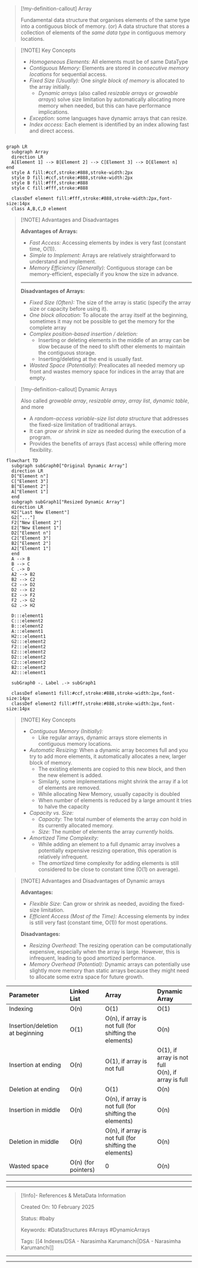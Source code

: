 > [!my-definition-callout] Array
> 
> Fundamental data structure that organises elements of the same type into a contiguous block of memory.
> (or)
> A data structure that stores a collection of elements of the *same data type* in contiguous memory locations.

> [!NOTE] Key Concepts
> 
> - *Homogeneous Elements:* All elements must be of same DataType
> - *Contiguous Memory:* Elements are stored in *consecutive memory locations* for sequential access.
> - *Fixed Size (Usually):* One *single block of memory* is allocated to the array initially.
> 	- *Dynamic arrays* (also called *resizable arrays* or *growable arrays*) solve size limitation by automatically allocating more memory when needed, but this can have performance implications.
> - *Exception:* some languages have dynamic arrays that can resize.
> - *Index access:* Each element is identified by an index allowing fast and direct access.


```mermaid

graph LR
  subgraph Array
  direction LR
  A[Element 1] --> B[Element 2] --> C[Element 3] --> D[Element n]
end
  style A fill:#ccf,stroke:#888,stroke-width:2px
  style D fill:#ccf,stroke:#888,stroke-width:2px
  style B fill:#fff,stroke:#888
  style C fill:#fff,stroke:#888

  classDef element fill:#fff,stroke:#888,stroke-width:2px,font-size:14px
  class A,B,C,D element

```

> [!NOTE] Advantages and Disadvantages
> 
> **Advantages of Arrays:**
> 
> - *Fast Access:* Accessing elements by index is very fast (constant time, O(1)).
> - *Simple to Implement:* Arrays are relatively straightforward to understand and implement.
> - *Memory Efficiency (Generally):* Contiguous storage can be memory-efficient, especially if you know the size in advance.
> 
> ---
> 
> **Disadvantages of Arrays:**
> 
> - *Fixed Size (Often):* The size of the array is static (specify the array size or capacity before using it).
> - *One block allocation:* To allocate the array itself at the beginning, sometimes it may not be possible to get the memory for the complete array
> - *Complex position-based insertion / deletion:*
> 	- Inserting or deleting elements in the middle of an array can be slow because of the need to shift other elements to maintain the contiguous storage.
> 	- Inserting/deleting at the end is usually fast.
> - *Wasted Space (Potentially):* Preallocates all needed memory up front and wastes memory space for indices in the array that are empty.

> [!my-definition-callout] Dynamic Arrays
> 
> Also called *growable array*, *resizable array*, *array list*, *dynamic table*, and more
> 
> - A *random-access variable-size list data structure* that addresses the fixed-size limitation of traditional arrays.
> - It can *grow or shrink in size* as needed during the execution of a program.
> - Provides the benefits of arrays (fast access) while offering more flexibility.
> 

```mermaid
flowchart TD
  subgraph subGraph0["Original Dynamic Array"]
  direction LR
  D["Element n"]
  C["Element 3"]
  B["Element 2"]
  A["Element 1"]
  end
  subgraph subGraph1["Resized Dynamic Array"]
  direction LR
  H2["Last New Element"]
  G2["..."]
  F2["New Element 2"]
  E2["New Element 1"]
  D2["Element n"]
  C2["Element 3"]
  B2["Element 2"]
  A2["Element 1"]
  end
  A --> B
  B --> C
  C .-> D
  A2 --> B2
  B2 --> C2
  C2 --> D2
  D2 --> E2
  E2 --> F2
  F2 .-> G2
  G2 .-> H2

  D:::element1
  C:::element2
  B:::element2
  A:::element1
  H2:::element1
  G2:::element2
  F2:::element2
  E2:::element2
  D2:::element2
  C2:::element2
  B2:::element2
  A2:::element1

  subGraph0 -. Label .-> subGraph1
  
  classDef element1 fill:#ccf,stroke:#888,stroke-width:2px,font-size:14px
  classDef element2 fill:#fff,stroke:#888,stroke-width:2px,font-size:14px
```


> [!NOTE] Key Concepts
> 
> - *Contiguous Memory (Initially):*
> 	- Like regular arrays, dynamic arrays store elements in contiguous memory locations.
> - *Automatic Resizing:* When a dynamic array becomes full and you try to add more elements, it automatically allocates a new, larger block of memory.
> 	- The existing elements are copied to this new block, and then the new element is added.
> 	- Similarly, some implementations might shrink the array if a lot of elements are removed.
> 	- While allocating New Memory, usually capacity is doubled
> 	- When number of elements is reduced by a large amount it tries to halve the capacity
> - *Capacity vs. Size:*
> 	- *Capacity:* The total number of elements the array *can* hold in its currently allocated memory.
> 	- *Size:* The number of elements the array *currently* holds.
> - *Amortized Time Complexity:*
> 	- While adding an element to a full dynamic array involves a potentially expensive resizing operation, this operation is relatively infrequent.
> 	- The *amortized* time complexity for adding elements is still considered to be close to constant time (O(1) on average).

> [!NOTE] Advantages and Disadvantages of Dynamic arrays
> 
> **Advantages:**
> 
> - *Flexible Size:* Can grow or shrink as needed, avoiding the fixed-size limitation.
> - *Efficient Access (Most of the Time):* Accessing elements by index is still very fast (constant time, O(1)) for most operations.
> 
> **Disadvantages:**
> 
> - *Resizing Overhead:* The resizing operation can be computationally expensive, especially when the array is large. However, this is infrequent, leading to good amortized performance.
> - *Memory Overhead (Potential):* Dynamic arrays can potentially use slightly more memory than static arrays because they might need to allocate some extra space for future growth.

| Parameter                       | Linked List         | Array                                                  | Dynamic Array                                        |
| :------------------------------ | :------------------ | :----------------------------------------------------- | :--------------------------------------------------- |
| Indexing                        | O(n)                | O(1)                                                   | O(1)                                                 |
| Insertion/deletion at beginning | O(1)                | O(n), if array is not full (for shifting the elements) | O(n)                                                 |
| Insertion at ending             | O(n)                | O(1), if array is not full                             | O(1), if array is not full<br>O(n), if array is full |
| Deletion at ending              | O(n)                | O(1)                                                   | O(n)                                                 |
| Insertion in middle             | O(n)                | O(n), if array is not full (for shifting the elements) | O(n)                                                 |
| Deletion in middle              | O(n)                | O(n), if array is not full (for shifting the elements) | O(n)                                                 |
| Wasted space                    | O(n) (for pointers) | 0                                                      | O(n)                                                 |

---
---

> [!Info]- References & MetaData Information
> 
> Created On: 10 February 2025
> 
> Status: #baby
> 
> Keywords: #DataStructures #Arrays #DynamicArrays
> 
> Tags: [[4 Indexes/DSA - Narasimha Karumanchi|DSA - Narasimha Karumanchi]]

---
---

[//]: # (These are reference links used in the body of this note and get stripped out when the markdown processor does its job. There is no need to format nicely because it shouldn't be seen. Thanks SO - http://stackoverflow.com/questions/4823468/store-comments-in-markdown-syntax)